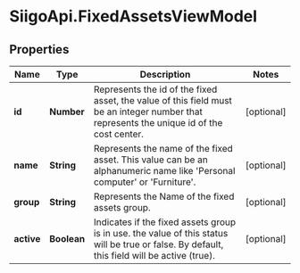 # SiigoApi.FixedAssetsViewModel

## Properties

Name | Type | Description | Notes
------------ | ------------- | ------------- | -------------
**id** | **Number** | Represents the id of the fixed asset, the value of this field must be an integer  number that represents the unique id of the cost center. | [optional] 
**name** | **String** | Represents the name of the fixed asset. This value can be an alphanumeric  name like &#39;Personal computer&#39; or &#39;Furniture&#39;. | [optional] 
**group** | **String** | Represents the Name of the fixed assets group. | [optional] 
**active** | **Boolean** | Indicates if the fixed assets group is in use.  the value of this status will be true or false.  By default, this field will be active (true). | [optional] 


